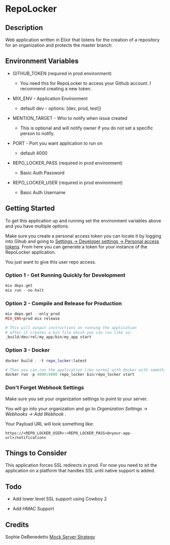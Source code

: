# RepoLocker

## Description

Web application written in Elixir that listens for the creation of a repository for an organization and protects the master branch.

## Environment Variables

- GITHUB_TOKEN (required in prod environment)
  - You need this for RepoLocker to access your Github account. I recommend creating a new token.

- MIX_ENV - Application Environment
  - default dev - options: [dev, prod, test])

- MENTION_TARGET - Who to notify when issue created
  - This is optional and will notify owner if you do not set a specific person to notify.

- PORT - Port you want application to run on
  - default 4000

- REPO_LOCKER_PASS (required in prod environment)
  - Basic Auth Password

- REPO_LOCKER_USER (required in prod environment)
  - Basic Auth Username

## Getting Started

To get this application up and running set the environment variables above and you have multiple options.

Make sure you create a personal access token you can locate it by logging into Gihub and going to [Settings -> Developer settings -> Personal access tokens](https://github.com/settings/tokens). From here you can generate a token for your instance of the RepoLocker application.

You just want to give this user repo access.

### Option 1 - Get Running Quickly for Development

```elixir
mix deps.get
mix run --no-halt
```

### Option 2 - Compile and Release for Production

```elixir
mix deps.get --only prod
MIX_ENV=prod mix release

# This will output instructions on running the application
# after it creates a bin file which you can run like so:
_build/dev/rel/my_app/bin/my_app start
```

### Option 3 - Docker

```elixir
docker build . -t repo_locker:latest

# Then you can run the application like normal with docker with something such as:
docker run -p 4000:4000 repo_locker bin/repo_locker start
```

### Don't Forget Webhook Settings

Make sure you set your organization settings to point to your server. 

You will go into your organization and go to *Organization Settings -> Webhooks -> Add Webhook* .

Your Payload URL will look something like:

`https://<REPO_LOCKER_USER>:<REPO_LOCKER_PASS>@<your-app-url>/notifications`

## Things to Consider

This application forces SSL redirects in prod. For now you need to sit the application on a platform that handles SSL until native support is added.

## Todo

- Add lower level SSL support using Cowboy 2

- Add HMAC Support

## Credits

Sophie DeBenedetto [Mock Server Strategy](https://medium.com/flatiron-labs/rolling-your-own-mock-server-for-testing-in-elixir-2cdb5ccdd1a0)
